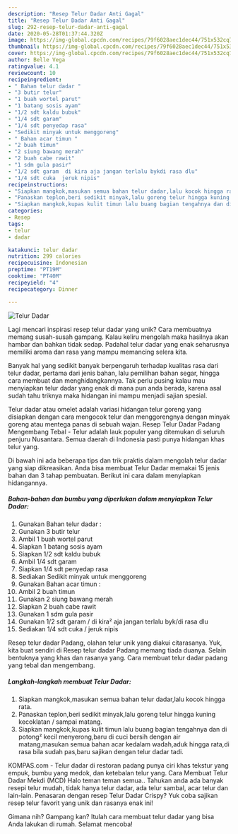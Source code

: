 ```yaml
---
description: "Resep Telur Dadar Anti Gagal"
title: "Resep Telur Dadar Anti Gagal"
slug: 292-resep-telur-dadar-anti-gagal
date: 2020-05-28T01:37:44.320Z
image: https://img-global.cpcdn.com/recipes/79f6028aec1dec44/751x532cq70/telur-dadar-foto-resep-utama.jpg
thumbnail: https://img-global.cpcdn.com/recipes/79f6028aec1dec44/751x532cq70/telur-dadar-foto-resep-utama.jpg
cover: https://img-global.cpcdn.com/recipes/79f6028aec1dec44/751x532cq70/telur-dadar-foto-resep-utama.jpg
author: Belle Vega
ratingvalue: 4.1
reviewcount: 10
recipeingredient:
- " Bahan telur dadar "
- "3 butir telur"
- "1 buah wortel parut"
- "1 batang sosis ayam"
- "1/2 sdt kaldu bubuk"
- "1/4 sdt garam"
- "1/4 sdt penyedap rasa"
- "Sedikit minyak untuk menggoreng"
- " Bahan acar timun "
- "2 buah timun"
- "2 siung bawang merah"
- "2 buah cabe rawit"
- "1 sdm gula pasir"
- "1/2 sdt garam  di kira aja jangan terlalu bykdi rasa dlu"
- "1/4 sdt cuka  jeruk nipis"
recipeinstructions:
- "Siapkan mangkok,masukan semua bahan telur dadar,lalu kocok hingga rata."
- "Panaskan teplon,beri sedikit minyak,lalu goreng telur hingga kuning kecoklatan / sampai matang."
- "Siapkan mangkok,kupas kulit timun lalu buang bagian tengahnya dan di potong² kecil menyerong,baru di cuci bersih dengan air matang,masukan semua bahan acar kedalam wadah,aduk hingga rata,di rasa bila sudah pas,baru sajikan dengan telur dadar tadi."
categories:
- Resep
tags:
- telur
- dadar

katakunci: telur dadar 
nutrition: 299 calories
recipecuisine: Indonesian
preptime: "PT19M"
cooktime: "PT40M"
recipeyield: "4"
recipecategory: Dinner

---
```



![Telur Dadar](https://img-global.cpcdn.com/recipes/79f6028aec1dec44/751x532cq70/telur-dadar-foto-resep-utama.jpg)

Lagi mencari inspirasi resep telur dadar yang unik? Cara membuatnya memang susah-susah gampang. Kalau keliru mengolah maka hasilnya akan hambar dan bahkan tidak sedap. Padahal telur dadar yang enak seharusnya memiliki aroma dan rasa yang mampu memancing selera kita.

Banyak hal yang sedikit banyak berpengaruh terhadap kualitas rasa dari telur dadar, pertama dari jenis bahan, lalu pemilihan bahan segar, hingga cara membuat dan menghidangkannya. Tak perlu pusing kalau mau menyiapkan telur dadar yang enak di mana pun anda berada, karena asal sudah tahu triknya maka hidangan ini mampu menjadi sajian spesial.

Telur dadar atau omelet adalah variasi hidangan telur goreng yang disiapkan dengan cara mengocok telur dan menggorengnya dengan minyak goreng atau mentega panas di sebuah wajan. Resep Telur Dadar Padang Mengembang Tebal - Telur adalah lauk populer yang ditemukan di seluruh penjuru Nusantara. Semua daerah di Indonesia pasti punya hidangan khas telur yang.


Di bawah ini ada beberapa tips dan trik praktis dalam mengolah telur dadar yang siap dikreasikan. Anda bisa membuat Telur Dadar memakai 15 jenis bahan dan 3 tahap pembuatan. Berikut ini cara dalam menyiapkan hidangannya.

<!--inarticleads1-->

##### Bahan-bahan dan bumbu yang diperlukan dalam menyiapkan Telur Dadar:

1. Gunakan  Bahan telur dadar :
1. Gunakan 3 butir telur
1. Ambil 1 buah wortel parut
1. Siapkan 1 batang sosis ayam
1. Siapkan 1/2 sdt kaldu bubuk
1. Ambil 1/4 sdt garam
1. Siapkan 1/4 sdt penyedap rasa
1. Sediakan Sedikit minyak untuk menggoreng
1. Gunakan  Bahan acar timun :
1. Ambil 2 buah timun
1. Gunakan 2 siung bawang merah
1. Siapkan 2 buah cabe rawit
1. Gunakan 1 sdm gula pasir
1. Gunakan 1/2 sdt garam / di kira² aja jangan terlalu byk/di rasa dlu
1. Sediakan 1/4 sdt cuka / jeruk nipis


Resep telur dadar Padang, olahan telur unik yang diakui citarasanya. Yuk, kita buat sendiri di Resep telur dadar Padang memang tiada duanya. Selain bentuknya yang khas dan rasanya yang. Cara membuat telur dadar padang yang tebal dan mengembang. 

<!--inarticleads2-->

##### Langkah-langkah membuat Telur Dadar:

1. Siapkan mangkok,masukan semua bahan telur dadar,lalu kocok hingga rata.
1. Panaskan teplon,beri sedikit minyak,lalu goreng telur hingga kuning kecoklatan / sampai matang.
1. Siapkan mangkok,kupas kulit timun lalu buang bagian tengahnya dan di potong² kecil menyerong,baru di cuci bersih dengan air matang,masukan semua bahan acar kedalam wadah,aduk hingga rata,di rasa bila sudah pas,baru sajikan dengan telur dadar tadi.


KOMPAS.com - Telur dadar di restoran padang punya ciri khas tekstur yang empuk, bumbu yang medok, dan ketebalan telur yang. Cara Membuat Telur Dadar Mekdi (MCD) Halo teman teman semua.. Tahukan anda ada banyak resepi telur mudah, tidak hanya telur dadar, ada telur sambal, acar telur dan lain-lain. Penasaran dengan resep Telur Dadar Crispy? Yuk coba sajikan resep telur favorit yang unik dan rasanya enak ini! 

Gimana nih? Gampang kan? Itulah cara membuat telur dadar yang bisa Anda lakukan di rumah. Selamat mencoba!
